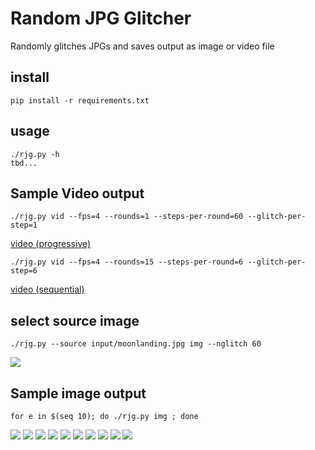 # Random JPG Glitcher
Randomly glitches JPGs and saves output as image or video file

## install
```
pip install -r requirements.txt
```

## usage
```
./rjg.py -h
tbd...

```

## Sample Video output
```
./rjg.py vid --fps=4 --rounds=1 --steps-per-round=60 --glitch-per-step=1
```
[video (progressive)](https://raw.githubusercontent.com/zrthstr/random-jpg-glitcher/master/output/sample-progressive.mp4)



```
./rjg.py vid --fps=4 --rounds=15 --steps-per-round=6 --glitch-per-step=6
```
[video (sequential)](https://raw.githubusercontent.com/zrthstr/random-jpg-glitcher/master/output/sample-seqential.mp4)



## select source image
```
./rjg.py --source input/moonlanding.jpg img --nglitch 60
```
![](output/sample_moon.png)

## Sample image output
```
for e in $(seq 10); do ./rjg.py img ; done
```

![](output/sample1.png) ![](output/sample5.png)
![](output/sample3.png) ![](output/sample6.png)
![](output/sample7.png) ![](output/sample8.png)
![](output/sample9.png) ![](output/sample10.png)
![](output/sample11.png) ![](output/sample12.png)





